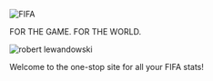 ![FIFA](https://upload.wikimedia.org/wikipedia/commons/thumb/a/aa/FIFA_logo_without_slogan.svg/2880px-FIFA_logo_without_slogan.svg.png)

FOR THE GAME. FOR THE WORLD.

![robert lewandowski](https://media1.tenor.com/images/2a697daa532048497f4e2d6b96dc463b/tenor.gif)

Welcome to the one-stop site for all your FIFA stats!
